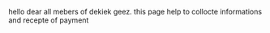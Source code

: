 hello dear all mebers of dekiek geez. this page help to collocte informations and recepte of payment 
